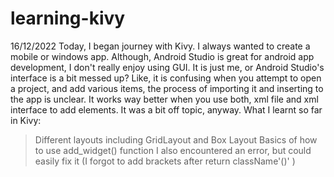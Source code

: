 # learning-kivy

16/12/2022
Today, I began journey with Kivy. I always wanted to create a mobile or windows app. Although, Android Studio is great for android app development, I don't really enjoy using GUI. It is just me, or Android Studio's interface is a bit messed up? Like, it is confusing when you attempt to open a project, and add various items, the process of importing it and inserting to the app is unclear. It works way better when you use both, xml file and xml interface to add elements. It was a bit off topic, anyway.
What I learnt so far in Kivy:
  > Different layouts including GridLayout and Box Layout
  > Basics of how to use add_widget() function
I also encountered an error, but could easily fix it (I forgot to add brackets after return className'()' )
